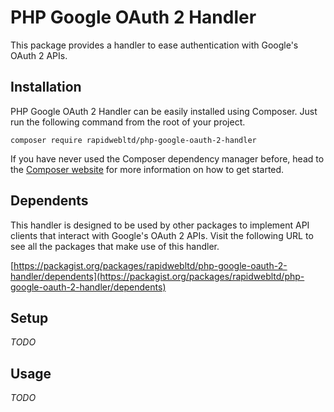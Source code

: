 # PHP Google OAuth 2 Handler

This package provides a handler to ease authentication with Google's OAuth 2 APIs.

## Installation

PHP Google OAuth 2 Handler can be easily installed using Composer. Just run the following command from the root of your project.

```
composer require rapidwebltd/php-google-oauth-2-handler
```

If you have never used the Composer dependency manager before, head to the [Composer website](https://getcomposer.org/) for more information on how to get started.

## Dependents

This handler is designed to be used by other packages to implement API clients that interact with Google's OAuth 2 APIs. Visit the following URL to see all
the packages that make use of this handler.

[https://packagist.org/packages/rapidwebltd/php-google-oauth-2-handler/dependents](https://packagist.org/packages/rapidwebltd/php-google-oauth-2-handler/dependents)

## Setup

*TODO*

## Usage

*TODO*